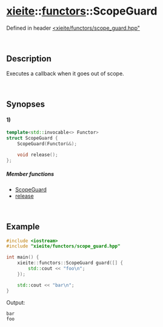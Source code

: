 # [xieite](../../xieite.md)\:\:[functors](../../functors.md)\:\:ScopeGuard
Defined in header [<xieite/functors/scope_guard.hpp"](../../../include/xieite/functors/scope_guard.hpp)

&nbsp;

## Description
Executes a callback when it goes out of scope.

&nbsp;

## Synopses
#### 1)
```cpp
template<std::invocable<> Functor>
struct ScopeGuard {
    ScopeGuard(Functor&&);

    void release();
};
```
##### Member functions
- [ScopeGuard](./structures/scope_guard/1/operators/constructor.md)
- [release](./structures/scope_guard/1/release.md)

&nbsp;

## Example
```cpp
#include <iostream>
#include "xieite/functors/scope_guard.hpp"

int main() {
    xieite::functors::ScopeGuard guard([] {
        std::cout << "foo\n";
    });

    std::cout << "bar\n";
}
```
Output:
```
bar
foo
```
